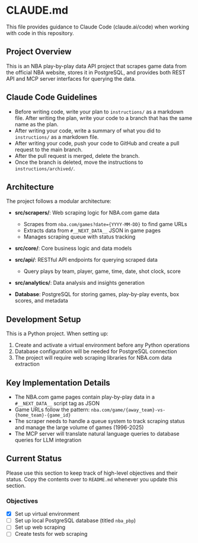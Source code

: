 # CLAUDE.md

This file provides guidance to Claude Code (claude.ai/code) when working with code in this repository.

## Project Overview

This is an NBA play-by-play data API project that scrapes game data from the official NBA website, stores it in PostgreSQL, and provides both REST API and MCP server interfaces for querying the data.

## Claude Code Guidelines
- Before writing code, write your plan to `instructions/` as a markdown file. After writing the plan, write your code to a branch that has the same name as the plan.
- After writing your code, write a summary of what you did to `instructions/` as a markdown file.
- After writing your code, push your code to GitHub and create a pull request to the main branch.
- After the pull request is merged, delete the branch.
- Once the branch is deleted, move the instructions to `instructions/archived/`.

## Architecture

The project follows a modular architecture:

- **src/scrapers/**: Web scraping logic for NBA.com game data
  - Scrapes from `nba.com/games?date={YYYY-MM-DD}` to find game URLs
  - Extracts data from `#__NEXT_DATA__` JSON in game pages
  - Manages scraping queue with status tracking

- **src/core/**: Core business logic and data models

- **src/api/**: RESTful API endpoints for querying scraped data
  - Query plays by team, player, game, time, date, shot clock, score

- **src/analytics/**: Data analysis and insights generation

- **Database**: PostgreSQL for storing games, play-by-play events, box scores, and metadata

## Development Setup

This is a Python project. When setting up:

1. Create and activate a virtual environment before any Python operations
2. Database configuration will be needed for PostgreSQL connection
3. The project will require web scraping libraries for NBA.com data extraction

## Key Implementation Details

- The NBA.com game pages contain play-by-play data in a `#__NEXT_DATA__` script tag as JSON
- Game URLs follow the pattern: `nba.com/game/{away_team}-vs-{home_team}-{game_id}`
- The scraper needs to handle a queue system to track scraping status and manage the large volume of games (1996-2025)
- The MCP server will translate natural language queries to database queries for LLM integration

## Current Status
Please use this section to keep track of high-level objectives and their status. Copy the contents over to `README.md` whenever you update this section.

### Objectives
- [x] Set up virtual environment
- [ ] Set up local PostgreSQL database (titled `nba_pbp`)
- [ ] Set up web scraping
- [ ] Create tests for web scraping